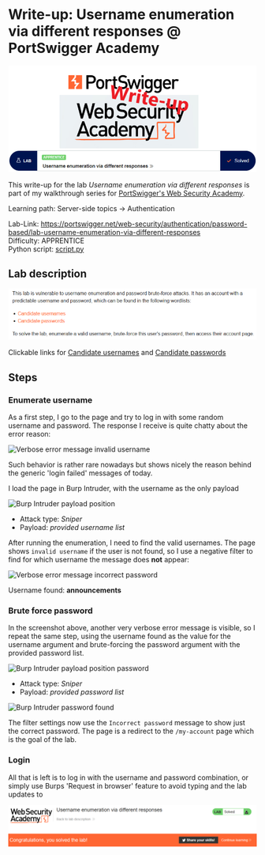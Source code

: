 # Write-up: Username enumeration via different responses @ PortSwigger Academy

![logo](img/logo.png)

This write-up for the lab *Username enumeration via different responses* is part of my walkthrough series for [PortSwigger's Web Security Academy](https://portswigger.net/web-security).

Learning path: Server-side topics → Authentication

Lab-Link: <https://portswigger.net/web-security/authentication/password-based/lab-username-enumeration-via-different-responses>  
Difficulty: APPRENTICE  
Python script: [script.py](script.py)  

## Lab description

![lab_description](img/lab_description.png)

Clickable links for [Candidate usernames](https://portswigger.net/web-security/authentication/auth-lab-usernames) and [Candidate passwords](https://portswigger.net/web-security/authentication/auth-lab-passwords)

## Steps

### Enumerate username

As a first step, I go to the page and try to log in with some random username and password. The response I receive is quite chatty about the error reason:

![Verbose error message invalid username](img/invalid_username.png)

Such behavior is rather rare nowadays but shows nicely the reason behind the generic 'login failed' messages of today.

I load the page in Burp Intruder, with the username as the only payload

![Burp Intruder payload position](img/intruder_positions.png)

- Attack type: *Sniper*
- Payload: *provided username list*

After running the enumeration, I need to find the valid usernames. The page shows `invalid username` if the user is not found, so I use a negative filter to find for which username the message does **not** appear:

![Verbose error message incorrect password](img/invalid_password.png)

Username found: **announcements**

### Brute force password

In the screenshot above, another very verbose error message is visible, so I repeat the same step, using the username found as the value for the username argument and brute-forcing the password argument with the provided password list.

![Burp Intruder payload position password](img/intruder_password_position.png)

- Attack type: *Sniper*
- Payload: *provided password list*

![Burp Intruder password found](img/password_found.png)

The filter settings now use the `Incorrect password` message to show just the correct password. The page is a redirect to the `/my-account` page which is the goal of the lab.

### Login

All that is left is to log in with the username and password combination, or simply use Burps 'Request in browser' feature to avoid typing and the lab updates to

![success](img/success.png)
